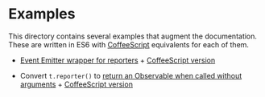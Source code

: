 # Examples

This directory contains several examples that augment the documentation. These
are written in ES6 with [CoffeeScript](http://coffeescript.org) equivalents for
each of them.

- [Event Emitter wrapper for reporters](./ee-reporter.js) +
    [CoffeeScript version](./ee-reporter.coffee)

- Convert `t.reporter()` to
    [return an Observable when called without arguments](./observable-reporter.js) +
    [CoffeeScript version](./observable-reporter.coffee)
